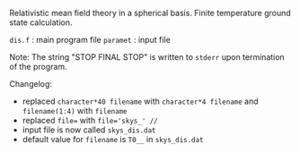 Relativistic mean field theory in a spherical basis. Finite temperature ground state calculation.

`dis.f` : main program file
`paramet` : input file

Note: The string "STOP  FINAL STOP" is written to `stderr` upon termination of the program.

Changelog:
- replaced `character*40 filename` with `character*4 filename` and `filename(1:4)` with `filename`
- replaced `file=` with `file='skys_' // `
- input file is now called `skys_dis.dat`
- default value for `filename` is `T0__` in `skys_dis.dat`
